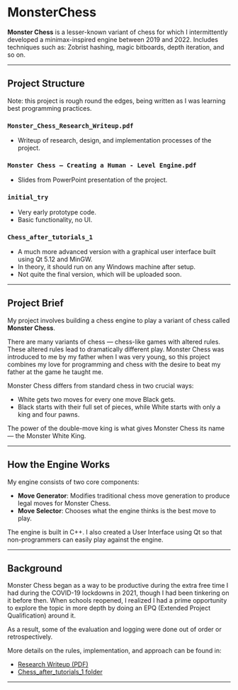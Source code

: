 # MonsterChess

**Monster Chess** is a lesser-known variant of chess for which I intermittently developed a minimax-inspired engine between 2019 and 2022. Includes techniques such as: Zobrist hashing, magic bitboards, depth iteration, and so on.

---

## Project Structure

Note: this project is rough round the edges, being written as I was learning best programming practices.

### `Monster_Chess_Research_Writeup.pdf`

- Writeup of research, design, and implementation processes of the project.

### `Monster Chess – Creating a Human - Level Engine.pdf`

- Slides from PowerPoint presentation of the project.

### `initial_try`

- Very early prototype code.
- Basic functionality, no UI.

### `Chess_after_tutorials_1`

- A much more advanced version with a graphical user interface built using Qt 5.12 and MinGW.
- In theory, it should run on any Windows machine after setup.
- Not quite the final version, which will be uploaded soon.




---
## Project Brief

My project involves building a chess engine to play a variant of chess called **Monster Chess**.

There are many variants of chess — chess-like games with altered rules. These altered rules lead to dramatically different play. Monster Chess was introduced to me by my father when I was very young, so this project combines my love for programming and chess with the desire to beat my father at the game he taught me.

Monster Chess differs from standard chess in two crucial ways:

- White gets two moves for every one move Black gets.
- Black starts with their full set of pieces, while White starts with only a king and four pawns.

The power of the double-move king is what gives Monster Chess its name — the Monster White King.

---

## How the Engine Works

My engine consists of two core components:

- **Move Generator**: Modifies traditional chess move generation to produce legal moves for Monster Chess.
- **Move Selector**: Chooses what the engine thinks is the best move to play.

The engine is built in C++. I also created a User Interface using Qt so that non-programmers can easily play against the engine.

---

## Background

Monster Chess began as a way to be productive during the extra free time I had during the COVID-19 lockdowns in 2021, though I had been tinkering on it before then. When schools reopened, I realized I had a prime opportunity to explore the topic in more depth by doing an EPQ (Extended Project Qualification) around it.

As a result, some of the evaluation and logging were done out of order or retrospectively.

More details on the rules, implementation, and approach can be found in:

- [Research Writeup (PDF)](Monster_Chess_Research_Writeup.pdf)
- [Chess_after_tutorials_1 folder](Chess_after_tutorials_1/)

---

